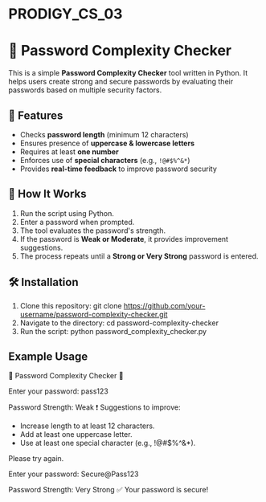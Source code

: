 # PRODIGY_CS_03
# 🔐 Password Complexity Checker

This is a simple **Password Complexity Checker** tool written in Python. It helps users create strong and secure passwords by evaluating their passwords based on multiple security factors.

## 🚀 Features
- Checks **password length** (minimum 12 characters)
- Ensures presence of **uppercase & lowercase letters**
- Requires at least **one number**
- Enforces use of **special characters** (e.g., `!@#$%^&*`)
- Provides **real-time feedback** to improve password security

## 📌 How It Works
1. Run the script using Python.
2. Enter a password when prompted.
3. The tool evaluates the password's strength.
4. If the password is **Weak or Moderate**, it provides improvement suggestions.
5. The process repeats until a **Strong or Very Strong** password is entered.

## 🛠 Installation
1. Clone this repository:
   git clone https://github.com/your-username/password-complexity-checker.git
2. Navigate to the directory:
   cd password-complexity-checker
3. Run the script:
   python password_complexity_checker.py

## Example Usage

🔐 Password Complexity Checker 🔐

Enter your password: pass123

Password Strength: Weak
❗ Suggestions to improve:
- Increase length to at least 12 characters.
- Add at least one uppercase letter.
- Use at least one special character (e.g., !@#$%^&*).

Please try again.

Enter your password: Secure@Pass123

Password Strength: Very Strong
✅ Your password is secure!
